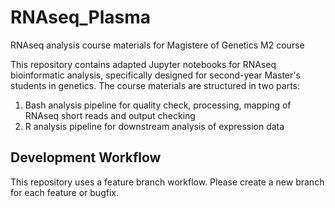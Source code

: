 # RNAseq_Plasma
RNAseq analysis course materials for Magistere of Genetics M2 course

This repository contains adapted Jupyter notebooks for RNAseq bioinformatic analysis, specifically designed for second-year Master's students in genetics. The course materials are structured in two parts:


1. Bash analysis pipeline for quality check, processing, mapping of RNAseq short reads and output checking 
2. R analysis pipeline for downstream analysis of expression data


## Development Workflow
This repository uses a feature branch workflow. Please create a new branch for each feature or bugfix.
